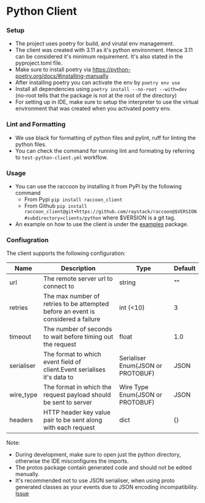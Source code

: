 # Python Client

### Setup
- The project uses poetry for build, and virutal env management.
- The client was created with 3.11 as it's python environment. Hence 3.11 can be considered it's minimum requirement. It's also stated in the pyproject.toml file.
- Make sure to install poetry via https://python-poetry.org/docs/#installing-manually
- After installing poetry you can activate the env by `poetry env use`
- Install all dependencies using `poetry install --no-root --with=dev` (no-root tells that the package is not at the root of the directory)
- For setting up in IDE, make sure to setup the interpreter to use the virtual environment that was created when you activated poetry env.

### Lint and Formatting
- We use black for formatting of python files and pylint, ruff for linting the python files.
- You can check the command for running lint and formating by referring to `test-python-client.yml` workflow.

### Usage
- You can use the raccoon by installing it from PyPi by the following command
  - From Pypi
  ```pip install raccoon_client``` 
  - From Github 
  ```pip install raccoon_client@git+https://github.com/raystack/raccoon@$VERSION#subdirectory=clients/python```
    where $VERSION is a git tag.
- An example on how to use the client is under the [examples](examples) package.

### Confiugration
The client supports the following configuration:

| Name    | Description                                                                       | Type                              | Default |
|---------|-----------------------------------------------------------------------------------|-----------------------------------|---------|
| url     | The remote server url to connect to                                               | string                            | ""      |
| retries | The max number of retries to be attempted before an event is considered a failure | int (<10)                         | 3       |
| timeout | The number of seconds to wait before timing out the request                       | float                             | 1.0     |
| serialiser | The format to which event field of client.Event serialises it's data to           | Serialiser Enum(JSON or PROTOBUF) | JSON    |
|wire_type | The format in which the request payload should be sent to server                  | Wire Type Enum(JSON or PROTOBUF)  | JSON    | 
| headers | HTTP header key value pair to be sent along with each request | dict                              | {}      |


Note: 
- During development, make sure to open just the python directory, otherwise the IDE misconfigures the imports.
- The protos package contain generated code and should not be edited manually.
- It's recommended not to use JSON serialiser, when using proto generated classes as your events due to JSON encoding incompatibility. [Issue](https://github.com/raystack/raccoon/issues/67)

